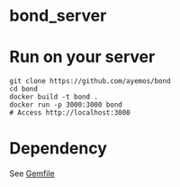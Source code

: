 # bond_server

# Run on your server
```
git clone https://github.com/ayemos/bond
cd bond
docker build -t bond .
docker run -p 3000:3000 bond
# Access http://localhost:3000
```

# Dependency
See [Gemfile](https://github.com/ayemos/bond/blob/master/Gemfile)
